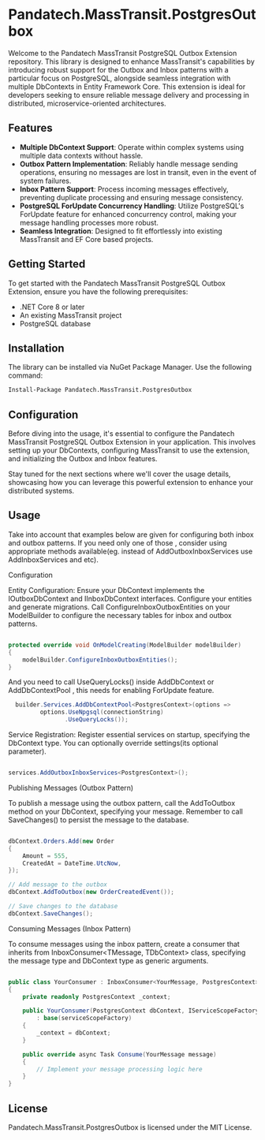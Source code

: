 # Pandatech.MassTransit.PostgresOutbox

Welcome to the Pandatech MassTransit PostgreSQL Outbox Extension repository. This library is designed to enhance
MassTransit's capabilities by introducing robust support for the Outbox and Inbox patterns with a particular focus on
PostgreSQL, alongside seamless integration with multiple DbContexts in Entity Framework Core. This extension is ideal
for developers seeking to ensure reliable message delivery and processing in distributed, microservice-oriented
architectures.

## Features

- **Multiple DbContext Support**: Operate within complex systems using multiple data contexts without hassle.
- **Outbox Pattern Implementation**: Reliably handle message sending operations, ensuring no messages are lost in
  transit, even in the event of system failures.
- **Inbox Pattern Support**: Process incoming messages effectively, preventing duplicate processing and ensuring message
  consistency.
- **PostgreSQL ForUpdate Concurrency Handling**: Utilize PostgreSQL's ForUpdate feature for enhanced concurrency
  control, making your message handling processes more robust.
- **Seamless Integration**: Designed to fit effortlessly into existing MassTransit and EF Core based projects.

## Getting Started

To get started with the Pandatech MassTransit PostgreSQL Outbox Extension, ensure you have the following prerequisites:

- .NET Core 8 or later
- An existing MassTransit project
- PostgreSQL database

## Installation

The library can be installed via NuGet Package Manager. Use the following command:

```bash
Install-Package Pandatech.MassTransit.PostgresOutbox
``` 

## Configuration

Before diving into the usage, it's essential to configure the Pandatech MassTransit PostgreSQL Outbox Extension in your
application. This involves setting up your DbContexts, configuring MassTransit to use the extension, and initializing
the Outbox and Inbox features.

Stay tuned for the next sections where we'll cover the usage details, showcasing how you can leverage this powerful
extension to enhance your distributed systems.

## Usage
Take into account that examples below are given for configuring both inbox and outbox patterns.
If you need only one of those , consider using appropriate methods available(eg. instead of AddOutboxInboxServices use AddInboxServices and etc).

Configuration

Entity Configuration: Ensure your DbContext implements the IOutboxDbContext and IInboxDbContext interfaces.
Configure your entities and generate migrations. 
Call ConfigureInboxOutboxEntities on your ModelBuilder to configure the necessary tables for inbox and outbox patterns.

```csharp

protected override void OnModelCreating(ModelBuilder modelBuilder)
{
    modelBuilder.ConfigureInboxOutboxEntities();
}
```

And you need to call UseQueryLocks() inside AddDbContext or AddDbContextPool , this needs for enabling ForUpdate feature.

```csharp
  builder.Services.AddDbContextPool<PostgresContext>(options =>
         options.UseNpgsql(connectionString)
                .UseQueryLocks());
```

Service Registration: Register essential services on startup, specifying the DbContext type. 
You can optionally override settings(its optional parameter).

```csharp

services.AddOutboxInboxServices<PostgresContext>();
```

Publishing Messages (Outbox Pattern)

To publish a message using the outbox pattern, call the AddToOutbox method on your DbContext, 
specifying your message. Remember to call SaveChanges() to persist the message to the database.

```csharp

dbContext.Orders.Add(new Order
{
    Amount = 555,
    CreatedAt = DateTime.UtcNow,
});

// Add message to the outbox
dbContext.AddToOutbox(new OrderCreatedEvent());

// Save changes to the database
dbContext.SaveChanges();
```

Consuming Messages (Inbox Pattern)

To consume messages using the inbox pattern, create a consumer that inherits from
InboxConsumer<TMessage, TDbContext> class, specifying the message type and DbContext type as generic arguments.

```csharp

public class YourConsumer : InboxConsumer<YourMessage, PostgresContext>
{
    private readonly PostgresContext _context;

    public YourConsumer(PostgresContext dbContext, IServiceScopeFactory serviceScopeFactory)
        : base(serviceScopeFactory)
    {
        _context = dbContext;
    }

    public override async Task Consume(YourMessage message)
    {
        // Implement your message processing logic here
    }
}
```

## License

Pandatech.MassTransit.PostgresOutbox is licensed under the MIT License.